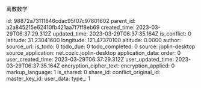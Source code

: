 离散数学

id: 98872a73111846cdac95f07c97801602
parent_id: a2a845215e62410fb421aa7f7ff8eb69
created_time: 2023-03-29T06:37:29.312Z
updated_time: 2023-03-29T06:37:35.164Z
is_conflict: 0
latitude: 31.23041600
longitude: 121.47370100
altitude: 0.0000
author: 
source_url: 
is_todo: 0
todo_due: 0
todo_completed: 0
source: joplin-desktop
source_application: net.cozic.joplin-desktop
application_data: 
order: 0
user_created_time: 2023-03-29T06:37:29.312Z
user_updated_time: 2023-03-29T06:37:35.164Z
encryption_cipher_text: 
encryption_applied: 0
markup_language: 1
is_shared: 0
share_id: 
conflict_original_id: 
master_key_id: 
user_data: 
type_: 1